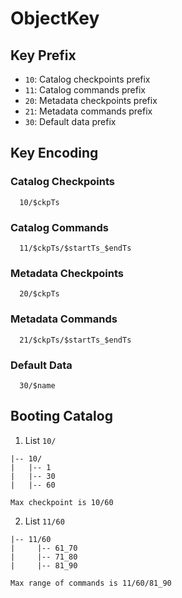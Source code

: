 # ObjectKey

## Key Prefix

- `10`: Catalog checkpoints prefix
- `11`: Catalog commands prefix
- `20`: Metadata checkpoints prefix
- `21`: Metadata commands prefix
- `30`: Default data prefix

## Key Encoding

### Catalog Checkpoints
```
  10/$ckpTs
```
### Catalog Commands
```
  11/$ckpTs/$startTs_$endTs
```
### Metadata Checkpoints
```
  20/$ckpTs
```
### Metadata Commands
```
  21/$ckpTs/$startTs_$endTs
```
### Default Data
```
  30/$name
```
## Booting Catalog

1. List `10/`
```
|-- 10/
|   |-- 1
|   |-- 30
|   |-- 60

Max checkpoint is 10/60
```

2. List `11/60`
```
|-- 11/60
|     |-- 61_70
|     |-- 71_80
|     |-- 81_90

Max range of commands is 11/60/81_90
```
